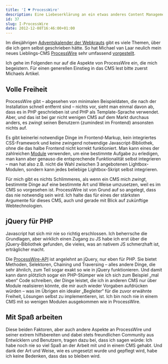 ```yaml
---
title: 'I ♥ ProcessWire'
description: Eine Liebeserklärung an ein etwas anderes Content Management System
id: 37
slug: I-ProcessWire
date: 2012-12-08T16:46:00+01:00
---
```


Im diesjährigen [Adventskalender der Webkrauts](http://www.webkrauts.de/serien/adventskalender/2012) gibt es viele Themen, über die ich gern selbst geschrieben hätte. So hat Michael van Laar neulich mein neues Lieblings-CMS [ProcessWire](http://processwire.com) sehr umfassend [vorgestellt](http://webkrauts.de/artikel/2012/processwire).

Ich gehe im Folgenden nur auf die Aspekte von ProcessWire ein, die mich begeistern. Für einen generellen Einstieg in das CMS lest bitte zuerst Michaels Artikel.

## Volle Freiheit

ProcessWire gibt – abgesehen von minimalen Beispieldaten, die nach der Installation schnell entfernt sind – nichts vor, sieht man einmal davon ab, dass es in PHP geschrieben ist und PHP als Template\-Sprache verwendet. Aber, und das ist bei gar nicht wenigen CMS auf dem Markt durchaus anders, es zwingt seinen Benutzern (zumindest im Frontend) ansonsten nichts auf.

Es gibt keinerlei notwendige Dinge im Frontend-Markup, kein integriertes CSS-Framework und keine zwingend notwendige Javascript\-Bibliothek, ohne die das halbe Frontend nicht korrekt funktioniert. Man kann eines der zahlreichen [Module](http://modules.processwire.com/) verwenden, um eine bestimmte Aufgabe zu erledigen, man kann aber genauso die entsprechende Funktionalität selbst integrieren – man hat also z.B. nicht die Wahl zwischen 3 angebotenen Lightbox\-Modulen, sondern kann jedes beliebige Lightbox\-Skript selbst integrieren.

Für mich gibt es nichts Schlimmeres, als wenn ein CMS mich _zwingt_, bestimmte Dinge auf eine bestimmte Art und Weise umzusetzen, weil es im CMS so vorgesehen ist. ProcessWire ist von Grund auf so angelegt, dass das nie notwendig sein wird. Ich halte das für eines der stärksten Argumente für dieses CMS, auch und gerade mit Blick auf zukünftige Webtechnologien.

## jQuery für PHP

Javascript hat sich mir nie so richtig erschlossen. Ich beherrsche die Grundlagen, aber wirklich einen Zugang zu JS habe ich erst über die jQuery\-Bibliothek gefunden, die vieles, was an nativem JS schmerzhaft ist, erträglicher macht.

Die [ProcessWire\-API](http://processwire.com/api/) ist angelehnt an jQuery, nur eben für PHP. Sie bietet Methoden, Selektoren, Chaining und Traversing – alles andere Dinge, die sehr ähnlich, zum Teil sogar exakt so wie in jQuery funktionieren. Und damit kann dann plötzlich sogar ein PHP-Stümper wie ich sich zum Beispiel „mal eben“ Code schreiben, der Dinge leistet, die ich in anderen CMS nur über Module realisieren könnte, die mir auch wieder Vorgaben aufdrücken würden – was im Übrigen ein idealer „Begleiter“ für die zuvor erwähnte Freiheit, Lösungen selbst zu implementieren, ist. Ich bin noch nie in einem CMS mit so wenigen Modulen ausgekommen wie in ProcessWire.

## Mit Spaß arbeiten

Diese beiden Faktoren, aber auch andere Aspekte an ProcessWire und seiner extrem hilfsbereiten und dabei stets freundlichen Community aus Entwicklern und Benutzern, tragen dazu bei, dass ich sagen würde: Ich habe noch nie so viel Spaß an der Arbeit mit und in einem CMS gehabt. Und dank der Art und Weise, wie es umgesetzt wurde und gepflegt wird, habe ich keine Bedenken, dass das so bleiben wird.
